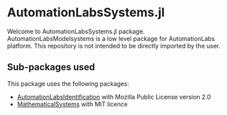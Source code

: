 # AutomationLabsSystems.jl

Welcome to AutomationLabsSystems.jl package. AutomationLabsModelsystems is a low level package for AutomationLabs platform. This repository is not intended to be directly imported by the user.

## Sub-packages used 

This package uses the following packages:

* [AutomationLabsIdentification](https://github.com/AutomationLabs-sh/AutomationLabsIdentification.jl) with Mozilla Public License version 2.0
* [MathematicalSystems](https://github.com/JuliaReach/MathematicalSystems.jl) with MIT licence